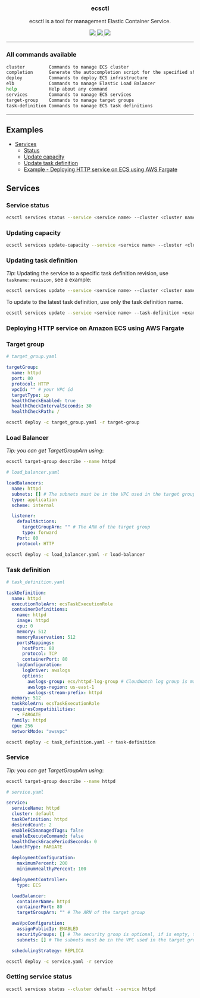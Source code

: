 <p align="center">
  <h3 align="center">ecsctl</h3>
  <p align="center">ecsctl is a tool for management Elastic Container Service.</p>

  <p align="center">
    <a href="https://twitter.com/0xdutra">
      <img src="https://img.shields.io/badge/twitter-@0xdutra-blue.svg">
    </a>
    <a href="https://opensource.org/licenses/BSD-2-Clause">
      <img src="https://img.shields.io/badge/License-BSD-green.svg">
    </a>
    <a href="https://github.com/0xdutra/ecsctl/actions/workflows/golangci-lint.yml">
        <img src="https://github.com/0xdutra/ecsctl/actions/workflows/golangci-lint.yml/badge.svg">
    </a>
  </p>
</p>

<hr>

### All commands available

```sh
cluster         Commands to manage ECS cluster
completion      Generate the autocompletion script for the specified shell
deploy          Commands to deploy ECS infrastructure
elb             Commands to manage Elastic Load Balancer
help            Help about any command
services        Commands to manage ECS services
target-group    Commands to manage target groups
task-definition Commands to manage ECS task definitions
```

<hr>


## Examples

- [Services](#Services)
	- [Status](#Service-status)
	- [Update capacity](#Updating-capacity)
	- [Update task definition](#Updating-task-definition)
	- [Example - Deploying HTTP service on ECS using AWS Fargate](#Deploying-HTTP-service-on-Amazon-ECS-using-AWS-Fargate)

## Services

### Service status

```sh
ecsctl services status --service <service name> --cluster <cluster name>
```

### Updating capacity

```sh
ecsctl services update-capacity --service <service name> --cluster <cluster name> --min 10 --max 20 --desired 10
```

### Updating task definition

*Tip*: Updating the service to a specific task definition revision, use `taskname:revision`, see a example:

```sh
ecsctl services update --service <service name> --cluster <cluster name> --task-definition <example:10> --force-new-deployment
```

To update to the latest task definition, use only the task definition name.

```sh
ecsctl services update --service <service name> --task-definition <example> --cluster <cluster name> --force-new-deployment
```

### Deploying HTTP service on Amazon ECS using AWS Fargate

### Target group

```yaml
# target_group.yaml

targetGroup:
  name: httpd
  port: 80
  protocol: HTTP
  vpcId: "" # your VPC id
  targetType: ip
  healthCheckEnabled: true
  healthCheckIntervalSeconds: 30
  healthCheckPath: /
```

```sh
ecsctl deploy -c target_group.yaml -r target-group
```

### Load Balancer

*Tip: you can get TargetGroupArn using*:

```sh
ecsctl target-group describe --name httpd
```

```yaml
# load_balancer.yaml

loadBalancers:
  name: httpd
  subnets: [] # The subnets must be in the VPC used in the target group
  type: application
  scheme: internal

  listener:
    defaultActions:
      targetGroupArn: "" # The ARN of the target group
      type: forward
    Port: 80
    protocol: HTTP
```

```sh
ecsctl deploy -c load_balancer.yaml -r load-balancer
```

### Task definition

```yaml
# task_definition.yaml

taskDefinition:
  name: httpd
  executionRoleArn: ecsTaskExecutionRole
  containerDefinitions:
    name: httpd
    image: httpd
    cpu: 0
    memory: 512
    memoryReservation: 512
    portsMappings:
      hostPort: 80
      protocol: TCP
      containerPort: 80
    logConfiguration:
      logDriver: awslogs
      options:
        awslogs-group: ecs/httpd-log-group # CloudWatch log group is manually created
        awslogs-region: us-east-1
        awslogs-stream-prefix: httpd
  memory: 512
  taskRoleArn: ecsTaskExecutionRole
  requiresCompatibilities:
    - FARGATE
  family: httpd
  cpu: 256
  networkMode: "awsvpc"
```

```sh
ecsctl deploy -c task_definition.yaml -r task-definition
```

### Service

*Tip: you can get TargetGroupArn using*:

```sh
ecsctl target-group describe --name httpd
```

```yaml
# service.yaml

service:
  serviceName: httpd
  cluster: default
  taskDefinition: httpd
  desiredCount: 2
  enableECSmanagedTags: false
  enableExecuteCommand: false
  healthCheckGracePeriodSeconds: 0
  launchType: FARGATE

  deploymentConfiguration:
    maximumPercent: 200
    minimumHealthyPercent: 100

  deploymentController:
    type: ECS

  loadBalancer:
    containerName: httpd
    containerPort: 80
    targetGroupArn: "" # The ARN of the target group

  awsVpcConfiguration:
    assignPublicIp: ENABLED
    securityGroups: [] # The security group is optional, if is empty, the default security group is used
    subnets: [] # The subnets must be in the VPC used in the target group

  schedulingStrategy: REPLICA
```

```sh
ecsctl deploy -c service.yaml -r service
```

### Getting service status

```sh
ecsctl services status --cluster default --service httpd
```
